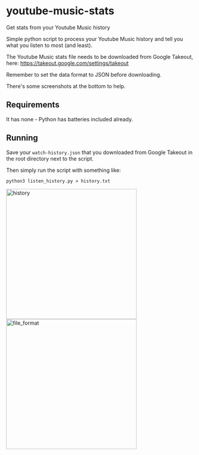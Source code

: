 # youtube-music-stats
Get stats from your Youtube Music history

Simple python script to process your Youtube Music history and tell you what you listen to most (and least).

The Youtube Music stats file needs to be downloaded from Google Takeout, here: https://takeout.google.com/settings/takeout

Remember to set the data format to JSON before downloading.

There's some screenshots at the bottom to help.

## Requirements
It has none - Python has batteries included already.

## Running
Save your `watch-history.json` that you downloaded from Google Takeout in the root directory next to the script.

Then simply run the script with something like:
```
python3 listen_history.py > history.txt
```

<img width="350" alt="history" src="https://github.com/meh9/youtube-music-stats/assets/5283003/bbc760d8-75c9-4e8a-8fb5-298abfa9117f">
<img width="350" alt="file_format" src="https://github.com/meh9/youtube-music-stats/assets/5283003/0836f0c4-16ab-486e-a066-7191def4ee5b">
